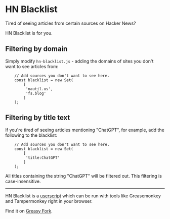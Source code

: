 # HN Blacklist

Tired of seeing articles from certain sources on Hacker News?

HN Blacklist is for you.

## Filtering by domain

Simply modify `hn-blacklist.js` - adding the domains of sites you don't want to see articles from:

```
    // Add sources you don't want to see here.
    const blacklist = new Set(
        [
         'nautil.us',
         'fs.blog'
        ]
    );
```

## Filtering by title text

If you're tired of seeing articles mentioning "ChatGPT", for example, add the following to the blacklist:

```
    // Add sources you don't want to see here.
    const blacklist = new Set(
        [
         'title:ChatGPT'
        ]
    );
```

All titles containing the string "ChatGPT" will be filtered out. This filtering is case-insensitive.

---

HN Blacklist is a [userscript](https://en.wikipedia.org/wiki/Userscript) which can be run with tools like Greasemonkey and Tampermonkey right in your browser.

Find it on [Greasy Fork](https://greasyfork.org/en/scripts/427213-hn-blacklist).

